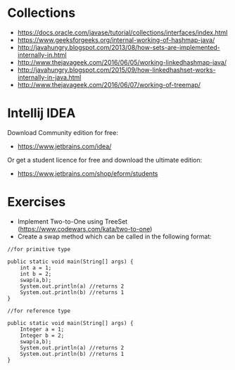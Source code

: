 # Collections
* https://docs.oracle.com/javase/tutorial/collections/interfaces/index.html
* https://www.geeksforgeeks.org/internal-working-of-hashmap-java/
* http://javahungry.blogspot.com/2013/08/how-sets-are-implemented-internally-in.html
* http://www.thejavageek.com/2016/06/05/working-linkedhashmap-java/
* http://javahungry.blogspot.com/2015/09/how-linkedhashset-works-internally-in-java.html
* http://www.thejavageek.com/2016/06/07/working-of-treemap/

# Intellij IDEA
Download Community edition for free:
* https://www.jetbrains.com/idea/

Or get a student licence for free and download the ultimate edition:
* https://www.jetbrains.com/shop/eform/students

# Exercises
* Implement Two-to-One using TreeSet (https://www.codewars.com/kata/two-to-one)
* Create a swap method which can be called in the following format:

~~~
//for primitive type

public static void main(String[] args) {
    int a = 1;
    int b = 2;
    swap(a,b);
    System.out.println(a) //returns 2
    System.out.println(b) //returns 1
}

//for reference type

public static void main(String[] args) {
    Integer a = 1;
    Integer b = 2;
    swap(a,b);
    System.out.println(a) //returns 2
    System.out.println(b) //returns 1
}
~~~
